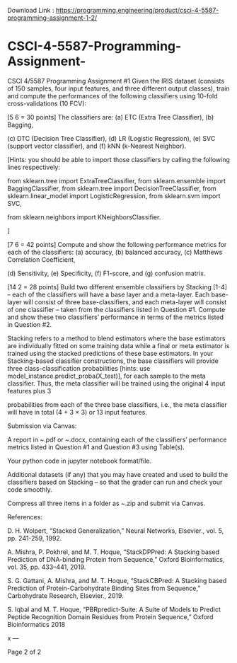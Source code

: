 Download Link : https://programming.engineering/product/csci-4-5587-programming-assignment-1-2/

# CSCI-4-5587-Programming-Assignment-
CSCI 4/5587 Programming Assignment #1
Given the IRIS dataset (consists of 150 samples, four input features, and three different output classes), train and compute the performances of the following classifiers using 10-fold cross-validations (10 FCV):

[5 6 = 30 points] The classifiers are: (a) ETC (Extra Tree Classifier), (b) Bagging,

(c) DTC (Decision Tree Classifier), (d) LR (Logistic Regression), (e) SVC (support vector classifier), and (f) kNN (k-Nearest Neighbor).

[Hints: you should be able to import those classifiers by calling the following lines respectively:

from sklearn.tree import ExtraTreeClassifier, from sklearn.ensemble import BaggingClassifier, from sklearn.tree import DecisionTreeClassifier, from sklearn.linear_model import LogisticRegression, from sklearn.svm import SVC,

from sklearn.neighbors import KNeighborsClassifier.

]

[7 6 = 42 points] Compute and show the following performance metrics for each of the classifiers: (a) accuracy, (b) balanced accuracy, (c) Matthews Correlation Coefficient,

(d) Sensitivity, (e) Specificity, (f) F1-score, and (g) confusion matrix.

[14 2 = 28 points] Build two different ensemble classifiers by Stacking [1-4] – each of the classifiers will have a base layer and a meta-layer. Each base-layer will consist of three base-classifiers, and each meta-layer will consist of one classifier – taken from the classifiers listed in Question #1. Compute and show these two classifiers’ performance in terms of the metrics listed in Question #2.

Stacking refers to a method to blend estimators where the base estimators are individually fitted on some training data while a final or meta estimator is trained using the stacked predictions of these base estimators. In your Stacking-based classifier constructions, the base classifiers will provide three class-classification probabilities [hints: use model_instance.predict_proba(X_test)], for each sample to the meta classifier. Thus, the meta classifier will be trained using the original 4 input features plus 3


probabilities from each of the three base classifiers, i.e., the meta classifier will have in total (4 + 3 × 3) or 13 input features.

Submission via Canvas:

A report in ~.pdf or ~.docx, containing each of the classifiers’ performance metrics listed in Question #1 and Question #3 using Table(s).

Your python code in jupyter notebook format/file.

Additional datasets (if any) that you may have created and used to build the classifiers based on Stacking – so that the grader can run and check your code smoothly.

Compress all three items in a folder as ~.zip and submit via Canvas.

References:

D. H. Wolpert, “Stacked Generalization,” Neural Networks, Elsevier., vol. 5, pp. 241-259, 1992.

A. Mishra, P. Pokhrel, and M. T. Hoque, “StackDPPred: A Stacking based Prediction of DNA-binding Protein from Sequence,” Oxford Bioinformatics, vol. 35, pp. 433–441, 2019.

S. G. Gattani, A. Mishra, and M. T. Hoque, “StackCBPred: A Stacking based Prediction of Protein-Carbohydrate Binding Sites from Sequence,” Carbohydrate Research, Elsevier., 2019.

S. Iqbal and M. T. Hoque, “PBRpredict-Suite: A Suite of Models to Predict Peptide Recognition Domain Residues from Protein Sequence,” Oxford Bioinformatics 2018

x —

Page 2 of 2
